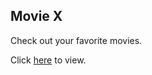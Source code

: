 ## Movie X

Check out your favorite movies.

Click [here](https://gbevwunu.github.io/cinemax/) to view.


